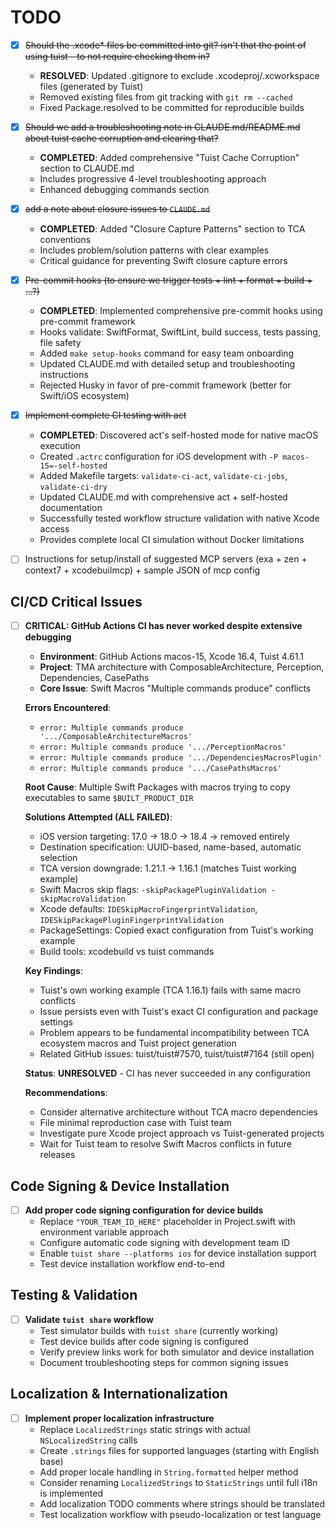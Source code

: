 # TODO

- [x] ~~Should the .xcode* files be committed into git? isn't that the point of using tuist - to not require checking them in?~~
  - **RESOLVED**: Updated .gitignore to exclude .xcodeproj/.xcworkspace files (generated by Tuist)
  - Removed existing files from git tracking with `git rm --cached`
  - Fixed Package.resolved to be committed for reproducible builds

- [x] ~~Should we add a troubleshooting note in CLAUDE.md/README.md about tuist cache corruption and clearing that?~~
  - **COMPLETED**: Added comprehensive "Tuist Cache Corruption" section to CLAUDE.md
  - Includes progressive 4-level troubleshooting approach
  - Enhanced debugging commands section

- [x] ~~add a note about closure issues to `CLAUDE.md`~~
  - **COMPLETED**: Added "Closure Capture Patterns" section to TCA conventions
  - Includes problem/solution patterns with clear examples
  - Critical guidance for preventing Swift closure capture errors

- [x] ~~Pre-commit hooks (to ensure we trigger tests + lint + format + build + ...?)~~
  - **COMPLETED**: Implemented comprehensive pre-commit hooks using pre-commit framework
  - Hooks validate: SwiftFormat, SwiftLint, build success, tests passing, file safety
  - Added `make setup-hooks` command for easy team onboarding
  - Updated CLAUDE.md with detailed setup and troubleshooting instructions
  - Rejected Husky in favor of pre-commit framework (better for Swift/iOS ecosystem)

- [x] ~~Implement complete CI testing with act~~
  - **COMPLETED**: Discovered act's self-hosted mode for native macOS execution
  - Created `.actrc` configuration for iOS development with `-P macos-15=-self-hosted`
  - Added Makefile targets: `validate-ci-act`, `validate-ci-jobs`, `validate-ci-dry`
  - Updated CLAUDE.md with comprehensive act + self-hosted documentation
  - Successfully tested workflow structure validation with native Xcode access
  - Provides complete local CI simulation without Docker limitations

- [ ] Instructions for setup/install of suggested MCP servers (exa + zen + context7 + xcodebuilmcp) + sample JSON of mcp config

## CI/CD Critical Issues

- [ ] **CRITICAL: GitHub Actions CI has never worked despite extensive debugging**
  - **Environment**: GitHub Actions macos-15, Xcode 16.4, Tuist 4.61.1
  - **Project**: TMA architecture with ComposableArchitecture, Perception, Dependencies, CasePaths
  - **Core Issue**: Swift Macros "Multiple commands produce" conflicts
  
  **Errors Encountered**:
  - `error: Multiple commands produce '.../ComposableArchitectureMacros'`
  - `error: Multiple commands produce '.../PerceptionMacros'` 
  - `error: Multiple commands produce '.../DependenciesMacrosPlugin'`
  - `error: Multiple commands produce '.../CasePathsMacros'`
  
  **Root Cause**: Multiple Swift Packages with macros trying to copy executables to same `$BUILT_PRODUCT_DIR`
  
  **Solutions Attempted (ALL FAILED)**:
  - iOS version targeting: 17.0 → 18.0 → 18.4 → removed entirely
  - Destination specification: UUID-based, name-based, automatic selection
  - TCA version downgrade: 1.21.1 → 1.16.1 (matches Tuist working example)
  - Swift Macros skip flags: `-skipPackagePluginValidation -skipMacroValidation`
  - Xcode defaults: `IDESkipMacroFingerprintValidation`, `IDESkipPackagePluginFingerprintValidation`
  - PackageSettings: Copied exact configuration from Tuist's working example
  - Build tools: xcodebuild vs tuist commands
  
  **Key Findings**:
  - Tuist's own working example (TCA 1.16.1) fails with same macro conflicts
  - Issue persists even with Tuist's exact CI configuration and package settings
  - Problem appears to be fundamental incompatibility between TCA ecosystem macros and Tuist project generation
  - Related GitHub issues: tuist/tuist#7570, tuist/tuist#7164 (still open)
  
  **Status**: **UNRESOLVED** - CI has never succeeded in any configuration
  
  **Recommendations**:
  - Consider alternative architecture without TCA macro dependencies
  - File minimal reproduction case with Tuist team
  - Investigate pure Xcode project approach vs Tuist-generated projects
  - Wait for Tuist team to resolve Swift Macros conflicts in future releases

## Code Signing & Device Installation

- [ ] **Add proper code signing configuration for device builds**
  - Replace `"YOUR_TEAM_ID_HERE"` placeholder in Project.swift with environment variable approach
  - Configure automatic code signing with development team ID
  - Enable `tuist share --platforms ios` for device installation support
  - Test device installation workflow end-to-end

## Testing & Validation

- [ ] **Validate `tuist share` workflow**
  - Test simulator builds with `tuist share` (currently working)
  - Test device builds after code signing is configured
  - Verify preview links work for both simulator and device installation
  - Document troubleshooting steps for common signing issues

## Localization & Internationalization

- [ ] **Implement proper localization infrastructure**
  - Replace `LocalizedStrings` static strings with actual `NSLocalizedString` calls
  - Create `.strings` files for supported languages (starting with English base)
  - Add proper locale handling in `String.formatted` helper method
  - Consider renaming `LocalizedStrings` to `StaticStrings` until full i18n is implemented
  - Add localization TODO comments where strings should be translated
  - Test localization workflow with pseudo-localization or test language

